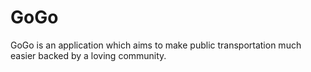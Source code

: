 # GoGo
GoGo is an application which aims to make public transportation much easier backed by a loving community.
